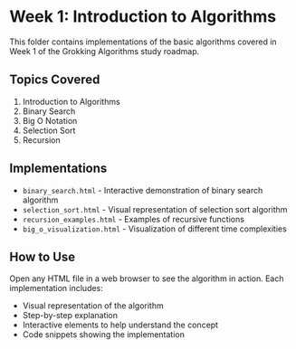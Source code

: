 # Week 1: Introduction to Algorithms

This folder contains implementations of the basic algorithms covered in Week 1 of the Grokking Algorithms study roadmap.

## Topics Covered

1. Introduction to Algorithms
2. Binary Search
3. Big O Notation
4. Selection Sort
5. Recursion

## Implementations

- `binary_search.html` - Interactive demonstration of binary search algorithm
- `selection_sort.html` - Visual representation of selection sort algorithm
- `recursion_examples.html` - Examples of recursive functions
- `big_o_visualization.html` - Visualization of different time complexities

## How to Use

Open any HTML file in a web browser to see the algorithm in action. Each implementation includes:

- Visual representation of the algorithm
- Step-by-step explanation
- Interactive elements to help understand the concept
- Code snippets showing the implementation